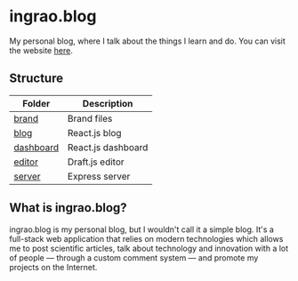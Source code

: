 # ingrao.blog

My personal blog, where I talk about the things I learn and do. You can visit the website [here](https://ingrao.blog).

## Structure

| **Folder**                | **Description**    |
|---------------------------|--------------------|
| [brand](./brand/)         | Brand files        |
| [blog](./blog/)           | React.js blog      |
| [dashboard](./dashboard/) | React.js dashboard |
| [editor](./editor/)       | Draft.js editor    |
| [server](./server/)       | Express server     |

## What is ingrao.blog?

ingrao.blog is my personal blog, but I wouldn't call it a simple blog. It's a full-stack web application that relies on modern technologies which allows me to post scientific articles, talk about technology and innovation with a lot of people — through a custom comment system — and promote my projects on the Internet.